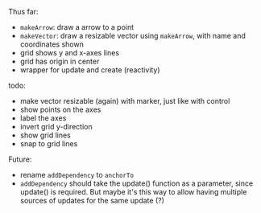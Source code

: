 Thus far:
- `makeArrow`: draw a arrow to a point
- `makeVector`: draw a resizable vector using `makeArrow`, with name and coordinates shown
- grid shows y and x-axes lines
- grid has origin in center
- wrapper for update and create (reactivity)

todo:
- make vector resizable (again) with marker, just like with control
- show points on the axes
- label the axes
- invert grid y-direction
- show grid lines
- snap to grid lines


Future:
- rename `addDependency` to `anchorTo`
- `addDependency` should take the update() function as a parameter, since update() is required. But maybe it's this way to allow having multiple sources of updates for the same update (?)
